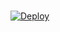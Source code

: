 # 

[![Deploy](https://www.herokucdn.com/deploy/button.svg)](https://heroku.com/deploy?template=https://github.com/pawnc5d6/Checker)
